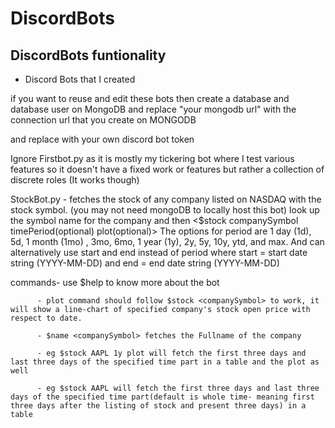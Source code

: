 # DiscordBots
## DiscordBots funtionality
- Discord Bots that I created

if you want to reuse and edit these bots then create a database and database user on MongoDB and replace "your mongodb url" with the connection url that you create on MONGODB

and replace <TOKEN> with your own discord bot token

 Ignore Firstbot.py as it is mostly my tickering bot where I test various features so it doesn't have a fixed work or features but rather a collection of discrete roles (It works though)

 StockBot.py - fetches the stock of any company listed on NASDAQ with the stock symbol. (you may not need mongoDB to locally host this bot)
 look up the symbol name for the company and then <$stock companySymbol timePeriod(optional) plot(optional)>  The options for period are 1 day (1d), 5d, 1 month (1mo) , 3mo, 6mo, 1 year (1y), 2y, 5y, 10y, ytd, and max. And can alternatively use start and end instead of period where start = start date string (YYYY-MM-DD) and end = end date string (YYYY-MM-DD)
 
 
  commands- use $help to know more about the bot
 
          - plot command should follow $stock <companySymbol> to work, it will show a line-chart of specified company's stock open price with respect to date.
 
          - $name <companySymbol> fetches the Fullname of the company
 
          - eg $stock AAPL 1y plot will fetch the first three days and last three days of the specified time part in a table and the plot as well
 
          - eg $stock AAPL will fetch the first three days and last three days of the specified time part(default is whole time- meaning first three days after the listing of stock and present three days) in a table
